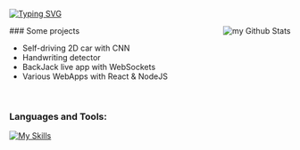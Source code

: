 <a href="https://git.io/typing-svg"><img src="https://readme-typing-svg.herokuapp.com?font=Fira+Code&pause=1000&color=419F07&width=435&lines=Hi%2C+Sebastian+here.+Welcome!" alt="Typing SVG" /></a>
<br/>

<img align="right" src="https://github-readme-stats.vercel.app/api?username=sebastianmihai01&include_all_commits=true&count_private=true&show_icons=true&line_height=20&title_color=2B5BBD&icon_color=1124BB&text_color=A1A1A1&bg_color=0,000000,130F40" alt="my Github Stats"/>  
### Some projects

- Self-driving 2D car with CNN
- Handwriting detector
- BackJack live app with WebSockets
- Various WebApps with React & NodeJS  
<br>

### Languages and Tools:
[![My Skills](https://skillicons.dev/icons?i=aws,py,postgresql,kubernetes,docker,java,typescript,nodejs,react,express,ruby)](https://skillicons.dev)
